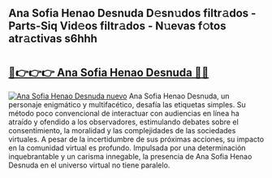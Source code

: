 ## Ana Sofia Henao Desnuda D𝚎sn𝚞dos filtr𝚊dos - Parts-Siq Vid𝚎os filtr𝚊dos - N𝚞evas f𝚘tos atr𝚊ctivas s6hhh

# <h2><a href="http://mb8hmj2.tromn.icu/?c=Ana+Sofia+Henao+Desnuda">🔗👉👉👉 Ana Sofia Henao Desnuda 🔗🔗</a></h2>

[![Ana Sofia Henao Desnuda nuevo](https://i.imgur.com/pEAQMta.gif)](http://mb8hmj2.tromn.icu/?c=Ana+Sofia+Henao+Desnuda)
Ana Sofia Henao Desnuda, un personaje enigmático y multifacético, desafía las etiquetas simples. Su método poco convencional de interactuar con audiencias en línea ha atraído y ofendido a los observadores, estimulando debates sobre el consentimiento, la moralidad y las complejidades de las sociedades virtuales. A pesar de la incertidumbre de sus próximas acciones, su impacto en la comunidad virtual es profundo. Impulsada por una determinación inquebrantable y un carisma innegable, la presencia de Ana Sofia Henao Desnuda en el universo virtual no tiene paralelo.
